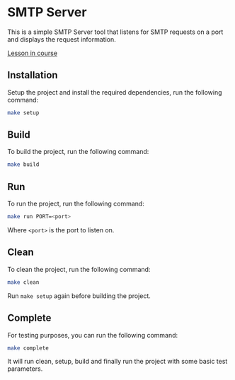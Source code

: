 # SMTP Server

This is a simple SMTP Server tool that listens for SMTP requests on a port and displays the request information.

[Lesson in course](https://codedeviate.github.io/aicollection/go-tools-smtp-server.html)

## Installation

Setup the project and install the required dependencies, run the following command:

```bash
make setup
```

## Build

To build the project, run the following command:

```bash
make build
```

## Run

To run the project, run the following command:

```bash
make run PORT=<port>
```

Where `<port>` is the port to listen on.

## Clean

To clean the project, run the following command:

```bash
make clean
```

Run `make setup` again before building the project.

## Complete

For testing purposes, you can run the following command:

```bash
make complete
```

It will run clean, setup, build and finally run the project with some basic test parameters.
